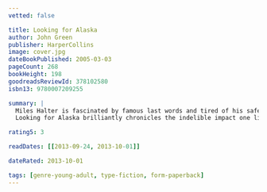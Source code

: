 ```yaml
---
vetted: false

title: Looking for Alaska
author: John Green
publisher: HarperCollins
image: cover.jpg
dateBookPublished: 2005-03-03
pageCount: 268
bookHeight: 198
goodreadsReviewId: 378102580
isbn13: 9780007209255

summary: |
  Miles Halter is fascinated by famous last words and tired of his safe life at home. He leaves for boarding school to seek what the dying poet Francois Rabelais called the "Great Perhaps." Much awaits Miles at Culver Creek, including Alaska Young. Clever, funny, screwed-up, and dead sexy, Alaska will pull Miles into her labyrinth and catapult him into the Great Perhaps.
  Looking for Alaska brilliantly chronicles the indelible impact one life can have on another. A stunning debut, it marks John Green's arrival as an important new voice in contemporary fiction.

rating5: 3

readDates: [[2013-09-24, 2013-10-01]]

dateRated: 2013-10-01

tags: [genre-young-adult, type-fiction, form-paperback]
---
```

